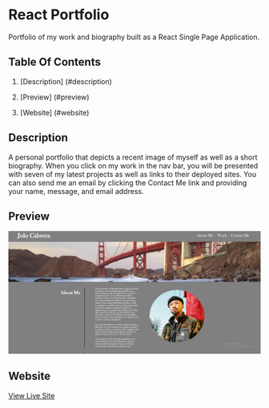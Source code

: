 # React Portfolio

Portfolio of my work and biography built as a React Single Page Application.


## Table Of Contents

1. [Description] (#description)

2. [Preview] (#preview)
 
3. [Website] (#website)


## Description

A personal portfolio that depicts a recent image of myself as well as a short biography.  When you click on my work in the nav bar, you will be presented with seven of my latest projects as well as links to their deployed sites. You can also send me an email by clicking the Contact Me link and providing your name, message, and email address.

## Preview

![Alt text](/react-portfolio/src/assets/Screenshot%20(92).png)

## Website

[View Live Site](http://jolocabrera.github.io/react-portfolio)